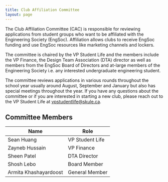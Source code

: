 ```yaml
---
title: Club Affiliation Committee
layout: page
---
```


The Club Affiliation Committee (CAC) is responsible for reviewing applications from student groups who want to be affiliated with the Engineering Society (EngSoc). Affiliation allows clubs to receive EngSoc funding and use EngSoc resources like marketing channels and lockers.

The committee is chaired by the VP Student Life and the members include the VP Finance, the Design Team Association (DTA) director as well as members from the EngSoc Board of Directors and at-large members of the Engineering Society i.e. any interested undergraduate engineering student.

The committee reviews applications in various rounds throughout the school year usually around August, September and January but also has special meetings throughout the year. If you have any questions about the committee or if you are interested in starting a new club, please reach out to the VP Student Life at [vpstudentlife@skule.ca](mailto:vpstudentlife@skule.ca).

## Committee Members

| Name          | Role            |
| ------------- | --------------- |
| Sean Huang | VP Student Life |
| Zayneb Hussain | VP Finance |
| Sheen Patel | DTA Director |
| Shosh Lebo | Board Member |
| Armita Khashayardoost | General Member |